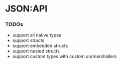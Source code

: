 # JSON:API

### TODOs

- support all native types
- support structs
- support embedded structs
- support nested structs
- support custom types with custom un/marshallers
